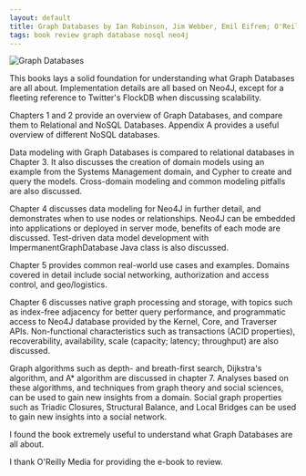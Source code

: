 ```yaml
---
layout: default
title: Graph Databases by Ian Robinson, Jim Webber, Emil Eifrem; O'Reilly Media
tags: book review graph database nosql neo4j
---
```


![Graph Databases](http://akamaicovers.oreilly.com/images/0636920028246/lrg.jpg)

This books lays a solid foundation for understanding what Graph Databases are all about. Implementation details are all based on Neo4J, except for a fleeting reference to Twitter's FlockDB when discussing scalability.

Chapters 1 and 2 provide an overview of Graph Databases, and compare them to Relational and NoSQL Databases. Appendix A provides a useful overview of different NoSQL databases.

Data modeling with Graph Databases is compared to relational databases in Chapter 3\. It also discusses the creation of domain models using an example from the Systems Management domain, and Cypher to create and query the models. Cross-domain modeling and common modeling pitfalls are also discussed.

Chapter 4 discusses data modeling for Neo4J in further detail, and demonstrates when to use nodes or relationships. Neo4J can be embedded into applications or deployed in server mode, benefits of each mode are discussed. Test-driven data model development with ImpermanentGraphDatabase Java class is also discussed.

Chapter 5 provides common real-world use cases and examples. Domains covered in detail include social networking, authorization and access control, and geo/logistics.

Chapter 6 discusses native graph processing and storage, with topics such as index-free adjacency for better query performance, and programmatic access to Neo4J database provided by the Kernel, Core, and Traverser APIs. Non-functional characteristics such as transactions (ACID properties), recoverability, availability, scale (capacity; latency; throughput) are also discussed.

Graph algorithms such as depth- and breath-first search, Dijkstra's algorithm, and A* algorithm are discussed in chapter 7\. Analyses based on these algorithms, and techniques from graph theory and social sciences, can be used to gain new insights from a domain. Social graph properties such as Triadic Closures, Structural Balance, and Local Bridges can be used to gain new insights into a social network.

I found the book extremely useful to understand what Graph Databases are all about.

I thank O'Reilly Media for providing the e-book to review.
